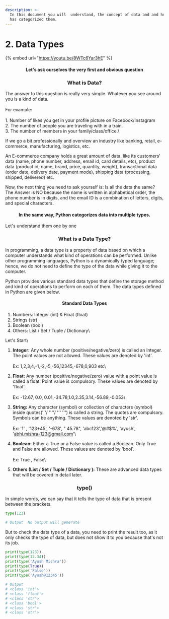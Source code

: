 ```yaml
---
description: >-
  In this document you will  understand, the concept of data and and how python
  has categorized them.
---
```


# 2. Data Types

{% embed url="https://youtu.be/8WTc6Yar3hE" %}

<h4 align="center"><strong>Let's ask ourselves the very first and obvious question</strong></h4>

<h3 align="center"><strong>What is Data?</strong></h3>

The answer to this question is really very simple. Whatever you see around you is a kind of data.\
\
For example: \
\
1\. Number of likes you get in your profile picture on Facebook/Instagram\
2\. The number of people you are traveling with in a train.\
3\. The number of members in your family/class/office.\


If we go a bit professionally and overview an industry like banking, retail, e-commerce, manufacturing, logistics, etc.

An E-commerce company holds a great amount of data, like its customers' data (name, phone number, address, email id, card details, etc), product data (product id, name, brand, price, quantity, weight), transactional data (order date, delivery date, payment mode), shipping data (processing, shipped, delivered) etc.

Now, the next thing you need to ask yourself is: Is all the data the same?\
The Answer is NO because the name is written in alphabetical order, the phone number is in digits, and the email ID is a combination of letters, digits, and special characters.



<h4 align="center">In the same way, Python categorizes data into multiple types.</h4>

Let's understand them one by one

<h3 align="center"><strong>What is a Data Type?</strong></h3>

In programming, a data type is a property of data based on which a computer understands what kind of operations can be performed. Unlike other programming languages, Python is a dynamically typed language; hence, we do not need to define the type of the data while giving it to the computer.

Python provides various standard data types that define the storage method and kind of operations to perform on each of them. The data types defined in Python are given below.

<h4 align="center">Standard Data Types</h4>



1. Numbers: Integer (int) & Float (float)
2. Strings (str)
3. Boolean (bool)
4. Others: List / Set / Tuple / Dictionary\


Let's Start\


1. **Integer:** Any whole number (positive/negative/zero) is called an Integer. The point values are not allowed. These values are denoted by 'int'.\
   \
   Ex:  1,2,3,4,-1,-2,-5,-56,12345,-678,0,903 etc\

2. **Float:** Any number (positive/negative/zero) value with a point value is called a float. Point value is compulsory. These values are denoted by 'float'.\
   \
   Ex: -12.67, 0.0, 0.01,-34.78,1.0,2.35,3.14,-56.89,-0.053\

3. **String:** Any character (symbol) or collection of characters (symbol) inside quotes(' '/ " "/ ''' ''') is called a string. The quotes are compulsory. Symbols can be anything. These values are denoted by 'str'.\
   \
   Ex: '1' , '123+45', '-678', " 45.78",  'abc123','@#$%', 'ayush', 'abhi.mishra-123@gmail.com'\

4. **Boolean:** Either a True or a False value is called a Boolean. Only True and False are allowed.  These values are denoted by 'bool'.\
   \
   Ex: True , False\

5. **Others (List / Set / Tuple / Dictionary ):** These are advanced data types that will be covered in detail later.

<h3 align="center">type()</h3>

In simple words, we can say that it tells the type of data that is present between the brackets.

```python
type(123)

# Output  No output will generate
```

But to check the data type of a data, you need to print the result too, as it only checks the type of data, but does not show it to you because that's not its job.

```python
print(type(123))
print(type(12.34))
print(type('Ayush Mishra'))
print(type(True))
print(type('False'))
print(type('Ayush@12345'))

# Output
# <class 'int'>
# <class 'float'>
# <class 'str'>
# <class 'bool'>
# <class 'str'>
# <class 'str'>
```
